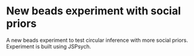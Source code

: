 # New beads experiment with social priors

A new beads experiment to test circular inference with more social priors. Experiment is built using JSPsych.
